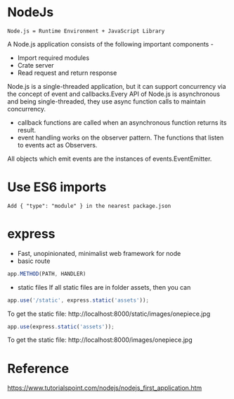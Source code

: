 # NodeJs
```
Node.js = Runtime Environment + JavaScript Library
```

A Node.js application consists of the following important components -
- Import required modules 
- Crate server
- Read request and return response

Node.js is a single-threaded application, but it can support concurrency via the concept of event and callbacks.Every API of Node.js is asynchronous and being single-threaded, they use async function calls to maintain concurrency. 
- callback functions are called when an asynchronous function returns its result.
- event handling works on the observer pattern. The functions that listen to events act as Observers.

All objects which emit events are the instances of events.EventEmitter.
# Use ES6 imports
```
Add { "type": "module" } in the nearest package.json
```

# express 
- Fast, unopinionated, minimalist web framework for node
- basic route
``` javascript
app.METHOD(PATH, HANDLER)
```

- static files
If all static files are in folder assets, then you can 
``` javascript
app.use('/static', express.static('assets'));
```
To get the static file: http://localhost:8000/static/images/onepiece.jpg

``` javascript
app.use(express.static('assets'));
```
To get the static file: http://localhost:8000/images/onepiece.jpg

# Reference
https://www.tutorialspoint.com/nodejs/nodejs_first_application.htm
